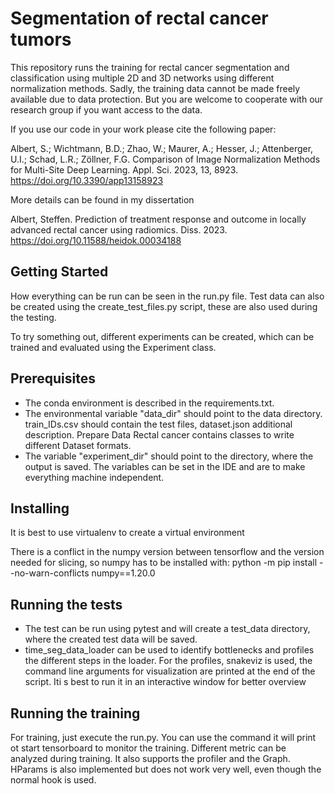 # Segmentation of rectal cancer tumors

This repository runs the training for rectal cancer segmentation and classification using multiple 2D and 3D networks using different normalization methods. Sadly, the training data cannot be made freely available due to data protection. But you are welcome to cooperate with our research group if you want access to the data.

If you use our code in your work please cite the following paper:

Albert, S.; Wichtmann, B.D.; Zhao, W.; Maurer, A.; Hesser, J.; Attenberger, U.I.; Schad, L.R.; Zöllner, F.G. Comparison of Image Normalization Methods for Multi-Site Deep Learning. Appl. Sci. 2023, 13, 8923. https://doi.org/10.3390/app13158923

More details can be found in my dissertation

Albert, Steffen. Prediction of treatment response and outcome in locally advanced rectal cancer using radiomics. Diss. 2023. https://doi.org/10.11588/heidok.00034188

## Getting Started

How everything can be run can be seen in the run.py file. Test data can also be created using the create_test_files.py script, these are also used during the testing.

To try something out, different experiments can be created, which can be trained and evaluated using the Experiment class.

## Prerequisites

- The conda environment is described in the requirements.txt.
- The environmental variable "data_dir" should point to the data directory. train_IDs.csv should contain the test files, dataset.json additional description. Prepare Data Rectal cancer contains classes to write different Dataset formats.
- The variable "experiment_dir" should point to the directory, where the output is saved. The variables can be set in the IDE and are to make everything machine independent.

## Installing

It is best to use virtualenv to create a virtual environment

There is a conflict in the numpy version between tensorflow and the version needed for slicing, so numpy has to be installed with:
python -m pip install --no-warn-conflicts numpy==1.20.0

## Running the tests

- The test can be run using pytest and will create a test_data directory, where the created test data will be saved.
- time_seg_data_loader can be used to identify bottlenecks and profiles the different steps in the loader. For the profiles, snakeviz is used, the command line arguments for visualization are printed at the end of the script. Iti s best to run it in an interactive window for better overview

## Running the training

For training, just execute the run.py. You can use the command it will print ot start tensorboard to monitor the training. Different metric can be analyzed during training. It also supports the profiler and the Graph. HParams is also implemented but does not work very well, even though the normal hook is used.
